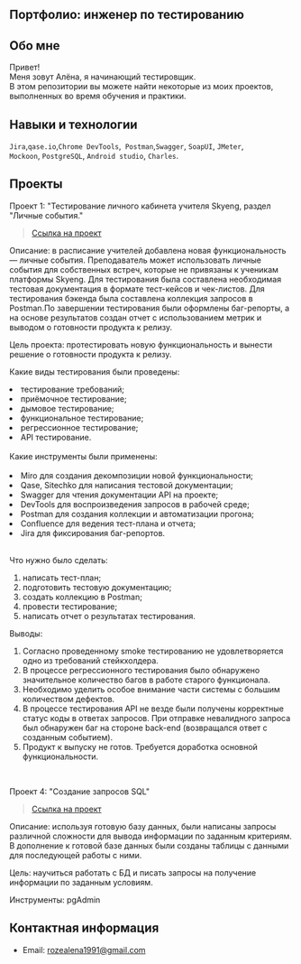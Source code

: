## Портфолио: инженер по тестированию

## Обо мне 
Привет!
<br>
Меня зовут Алёна, я начинающий тестировщик. <br>
В этом репозитории вы можете найти некоторые из моих проектов, выполненных во время обучения и практики.
<br>

## Навыки и технологии
``Jira``,``qase.io``,``Chrome DevTools``,`` Postman``,``Swagger``, ``SoapUI``, ``JMeter``, <br>
``Mockoon``, ``PostgreSQL``, ``Android studio``, ``Charles``.

## Проекты
<p> Проект 1: "Тестирование личного кабинета учителя Skyeng, раздел "Личные события."</p>

> <a href="https://github.com/ALENA2406/My-portfolio/tree/main/%D0%9F%D1%80%D0%BE%D0%B5%D0%BA%D1%82%201">Ссылка на проект</a>

Описание: в расписание учителей добавлена новая функциональность — личные события. Преподаватель может использовать личные события для собственных встреч, которые не привязаны к ученикам платформы Skyeng. Для тестирования была составлена необходимая тестовая документация в формате тест-кейсов и чек-листов. Для тестирования бэкенда была составлена коллекция запросов в Postman.По завершении тестирования были оформлены баг-репорты, а на основе результатов создан отчет с использованием метрик и выводом о готовности продукта к релизу.

Цель проекта: протестировать новую функциональность и вынести решение о готовности продукта к релизу.

Какие виды тестирования были проведены:

<li>тестирование требований;</li>
<li>приёмочное тестирование;</li>
<li>дымовое тестирование;</li>
<li>функциональное тестирование;</li>
<li>регрессионное тестирование;</li>
<li>API тестирование.</li>

<br>
Какие инструменты были применены:
<br>
<br>
<li>Miro для создания декомпозиции новой функциональности;</li>
<li>Qase, Sitechko для написания тестовой документации;</li>
<li>Swagger для чтения документации API на проекте;</li>
<li>DevTools для воспроизведения запросов в рабочей среде;</li>
<li>Postman для создания коллекции и автоматизации прогона;</li>
<li>Confluence для ведения тест-плана и отчета;</li>
<li>Jira для фиксирования баг-репортов.</li>

<br> 
<p>Что нужно было сделать:<p>
<ol>
  <li>написать тест-план;</li>
  <li>подготовить тестовую документацию;</li>
  <li>создать коллекцию в Postman;</li>
  <li>провести тестирование;</li>
  <li>написать отчет о результатах тестирования.</li>
</ol>

 <p>Выводы:<p>
<ol>
  <li>Согласно проведенному smoke тестированию не удовлетворяется одно из требований стейкхолдера.</li>
  <li>В процессе регрессионного тестирования было обнаружено значительное количество багов в работе старого функционала.</li>
  <li>Необходимо уделить особое внимание части системы с большим количеством дефектов.</li>
  <li>В процессе тестирования API не везде были получены корректные статус коды в ответах запросов. При отправке невалидного запроса был обнаружен баг на стороне back-end (возвращался ответ с созданным событием).</li>
  <li>Продукт к выпуску не готов. Требуется доработка основной функциональности.</li>
</ol>
<br> 

<p> Проект 4: "Создание запросов SQL" </p>

> <a href="https://drive.google.com/file/d/1IkyBIc56a7ETsNo1cQxbKac8IM2azFin/view?usp=sharing">Ссылка на проект</a>

Описание: используя готовую базу данных, были написаны запросы различной сложности для вывода информации по заданным критериям. В дополнение к готовой базе данных были созданы таблицы с данными для последующей работы с ними.

Цель: научиться работать с БД и писать запросы на получение информации по заданным условиям.

Инструменты: pgAdmin
<br> 

## Контактная информация
- Email: rozealena1991@gmail.com
